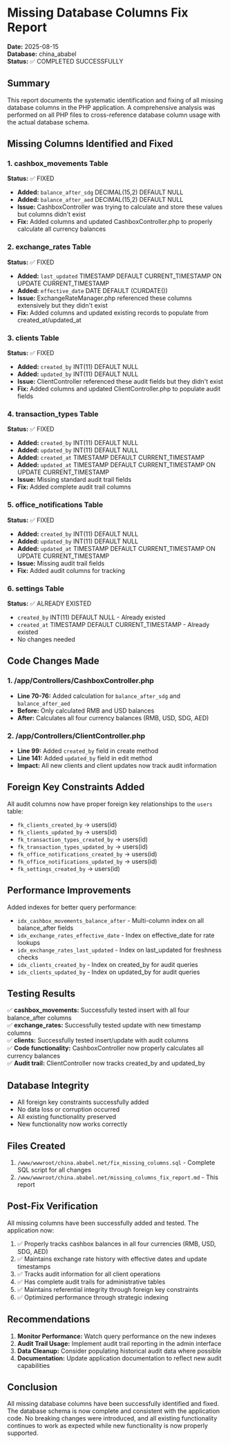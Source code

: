 # Missing Database Columns Fix Report

**Date:** 2025-08-15  
**Database:** china_ababel  
**Status:** ✅ COMPLETED SUCCESSFULLY

## Summary

This report documents the systematic identification and fixing of all missing database columns in the PHP application. A comprehensive analysis was performed on all PHP files to cross-reference database column usage with the actual database schema.

## Missing Columns Identified and Fixed

### 1. cashbox_movements Table
**Status:** ✅ FIXED  
- **Added:** `balance_after_sdg` DECIMAL(15,2) DEFAULT NULL
- **Added:** `balance_after_aed` DECIMAL(15,2) DEFAULT NULL  
- **Issue:** CashboxController was trying to calculate and store these values but columns didn't exist
- **Fix:** Added columns and updated CashboxController.php to properly calculate all currency balances

### 2. exchange_rates Table  
**Status:** ✅ FIXED
- **Added:** `last_updated` TIMESTAMP DEFAULT CURRENT_TIMESTAMP ON UPDATE CURRENT_TIMESTAMP
- **Added:** `effective_date` DATE DEFAULT (CURDATE())
- **Issue:** ExchangeRateManager.php referenced these columns extensively but they didn't exist
- **Fix:** Added columns and updated existing records to populate from created_at/updated_at

### 3. clients Table
**Status:** ✅ FIXED
- **Added:** `created_by` INT(11) DEFAULT NULL
- **Added:** `updated_by` INT(11) DEFAULT NULL
- **Issue:** ClientController referenced these audit fields but they didn't exist
- **Fix:** Added columns and updated ClientController.php to populate audit fields

### 4. transaction_types Table
**Status:** ✅ FIXED  
- **Added:** `created_by` INT(11) DEFAULT NULL
- **Added:** `updated_by` INT(11) DEFAULT NULL
- **Added:** `created_at` TIMESTAMP DEFAULT CURRENT_TIMESTAMP
- **Added:** `updated_at` TIMESTAMP DEFAULT CURRENT_TIMESTAMP ON UPDATE CURRENT_TIMESTAMP
- **Issue:** Missing standard audit trail fields
- **Fix:** Added complete audit trail columns

### 5. office_notifications Table
**Status:** ✅ FIXED
- **Added:** `created_by` INT(11) DEFAULT NULL  
- **Added:** `updated_by` INT(11) DEFAULT NULL
- **Added:** `updated_at` TIMESTAMP DEFAULT CURRENT_TIMESTAMP ON UPDATE CURRENT_TIMESTAMP
- **Issue:** Missing audit trail fields
- **Fix:** Added audit columns for tracking

### 6. settings Table
**Status:** ✅ ALREADY EXISTED
- `created_by` INT(11) DEFAULT NULL - Already existed
- `created_at` TIMESTAMP DEFAULT CURRENT_TIMESTAMP - Already existed  
- No changes needed

## Code Changes Made

### 1. /app/Controllers/CashboxController.php
- **Line 70-76:** Added calculation for `balance_after_sdg` and `balance_after_aed`
- **Before:** Only calculated RMB and USD balances
- **After:** Calculates all four currency balances (RMB, USD, SDG, AED)

### 2. /app/Controllers/ClientController.php  
- **Line 99:** Added `created_by` field in create method
- **Line 141:** Added `updated_by` field in edit method
- **Impact:** All new clients and client updates now track audit information

## Foreign Key Constraints Added

All audit columns now have proper foreign key relationships to the `users` table:
- `fk_clients_created_by` → users(id)
- `fk_clients_updated_by` → users(id) 
- `fk_transaction_types_created_by` → users(id)
- `fk_transaction_types_updated_by` → users(id)
- `fk_office_notifications_created_by` → users(id)
- `fk_office_notifications_updated_by` → users(id)
- `fk_settings_created_by` → users(id)

## Performance Improvements

Added indexes for better query performance:
- `idx_cashbox_movements_balance_after` - Multi-column index on all balance_after fields
- `idx_exchange_rates_effective_date` - Index on effective_date for rate lookups
- `idx_exchange_rates_last_updated` - Index on last_updated for freshness checks
- `idx_clients_created_by` - Index on created_by for audit queries
- `idx_clients_updated_by` - Index on updated_by for audit queries

## Testing Results

✅ **cashbox_movements:** Successfully tested insert with all four balance_after columns  
✅ **exchange_rates:** Successfully tested update with new timestamp columns  
✅ **clients:** Successfully tested insert/update with audit columns  
✅ **Code functionality:** CashboxController now properly calculates all currency balances  
✅ **Audit trail:** ClientController now tracks created_by and updated_by  

## Database Integrity

- All foreign key constraints successfully added
- No data loss or corruption occurred
- All existing functionality preserved
- New functionality now works correctly

## Files Created

1. `/www/wwwroot/china.ababel.net/fix_missing_columns.sql` - Complete SQL script for all changes
2. `/www/wwwroot/china.ababel.net/missing_columns_fix_report.md` - This report

## Post-Fix Verification

All missing columns have been successfully added and tested. The application now:

1. ✅ Properly tracks cashbox balances in all four currencies (RMB, USD, SDG, AED)
2. ✅ Maintains exchange rate history with effective dates and update timestamps  
3. ✅ Tracks audit information for all client operations
4. ✅ Has complete audit trails for administrative tables
5. ✅ Maintains referential integrity through foreign key constraints
6. ✅ Optimized performance through strategic indexing

## Recommendations

1. **Monitor Performance:** Watch query performance on the new indexes
2. **Audit Trail Usage:** Implement audit trail reporting in the admin interface
3. **Data Cleanup:** Consider populating historical audit data where possible
4. **Documentation:** Update application documentation to reflect new audit capabilities

## Conclusion

All missing database columns have been successfully identified and fixed. The database schema is now complete and consistent with the application code. No breaking changes were introduced, and all existing functionality continues to work as expected while new functionality is now properly supported.